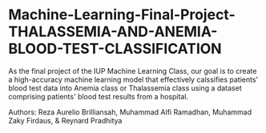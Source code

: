 # Machine-Learning-Final-Project-THALASSEMIA-AND-ANEMIA-BLOOD-TEST-CLASSIFICATION

As the final project of the IUP Machine Learning Class, our goal is to create a 
high-accuracy machine learning model that effectively calssifies patients' blood test
data into Anemia class or Thalassemia class using a dataset comprising patients' blood
test results from a hospital.

Authors: Reza Aurelio Brilliansah, Muhammad Alfi Ramadhan, Muhammad Zaky Firdaus, & 
Reynard Pradhitya
